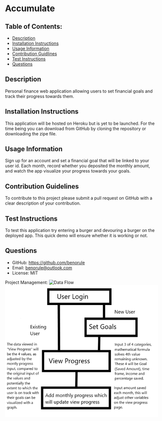 # Accumulate
## Table of Contents: 
 * [Description](#Description) 
* [Installation Instructions](#Installation-Instructions) 
* [Usage Information](#Usage-Information) 
* [Contribution Guidlines](#Contribution-Guidelines) 
* [Test Instructions](#Test-Instructions) 
* [Questions](#Questions) 
## Description 
Personal finance web application allowing users to set financial goals and track their progress towards them.
## Installation Instructions 
This application will be hosted on Heroku but is yet to be launched. For the time being you can download from GitHub by cloning the repository or downloading the zipe file.
## Usage Information 
Sign up for an account and set a financial goal that will be linked to your user id. Each month, record whether you deposited the monthly amount, and watch the app visualize your progress towards your goals.
## Contribution Guidelines 
To contribute to this project please submit a pull request on GitHub with a clear description of your contribution.
## Test Instructions 
To test this application try entering a burger and devouring a burger on the deployed app. This quick demo will ensure whether it is working or not.
## Questions 
 * GitHub: https://github.com/benorule
* Email: benorule@outlook.com
* License: MIT


Project Management:
![Data Flow](project-management/UI-flow?raw=true "Title")
![UI Flow](project-management/data-flow.png?raw=true "UI Flow")